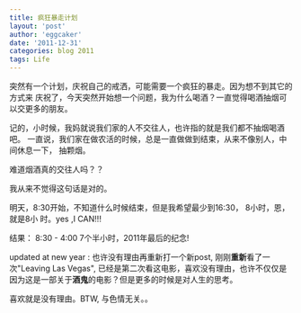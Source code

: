 ```yaml
---
title: 疯狂暴走计划 
layout: 'post'
author: 'eggcaker'
date: '2011-12-31'
categories: blog 2011
tags: Life
---
```



突然有一个计划，庆祝自己的戒洒，可能需要一个疯狂的暴走。因为想不到其它的方式来
庆祝了，今天突然开始想一个问题，我为什么喝酒？一直觉得喝酒抽烟可以交更多的朋友。

记的，小时候，我妈就说我们家的人不交往人，也许指的就是我们都不抽烟喝酒吧。 一直说，我们家在做农活的时候，总是一直做做到结束，从来不像别人，中间休息一下，
抽颗烟。

难道烟酒真的交往人吗？？

我从来不觉得这句话是对的。

明天，8:30开始，不知道什么时候结束，但是我希望最少到16:30， 8小时，恩，就是8小 时。yes ,I CAN!!!

结果： 8:30 - 4:00 7个半小时，2011年最后的纪念!

updated at new year : 也许没有理由再重新打一个新post, 刚刚**重新**看了一次"Leaving Las Vegas",
已经是第二次看这电影，喜欢没有理由，也许不仅仅是因为这是一部关于**酒鬼**的电影？但是更多的时候是对人生的思考。

喜欢就是没有理由。BTW, 与色情无关。。

